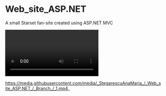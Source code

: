 # Web_site_ASP.NET
A small Starset fan-site created using ASP.NET MVC

![](1.mp4)

https://media.githubusercontent.com/media/_StegarescuAnaMaria_/_Web_site_ASP.NET_/_Branch_/_1.mp4_

